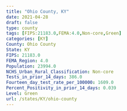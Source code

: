 ```yaml
---
title: "Ohio County, KY"
date: 2021-04-28
draft: false
type: county
tags: [FIPS:21183.0,FEMA:4.0,Non-core,Green]
categories: [KY]
County: Ohio County
State: KY
FIPS: 21183.0
FEMA_Region: 4.0
Population: 23994.0
NCHS_Urban_Rural_Classification: Non-core
Tests_in_prior_14_days: 386.0
Fourteen_day_test_rate_per_100000: 1609.0
Percent_Positivity_in_prior_14_days: 0.039
Level: Green
url: /states/KY/ohio-county
---
```



